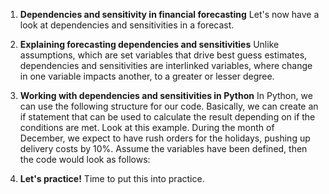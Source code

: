 1. **Dependencies and sensitivity in financial forecasting**
Let's now have a look at dependencies and sensitivities in a forecast.

2. **Explaining forecasting dependencies and sensitivities**
Unlike assumptions, which are set variables that drive best guess estimates, dependencies and sensitivities are interlinked variables, where change in one variable impacts another, to a greater or lesser degree.

3. **Working with dependencies and sensitivities in Python**
In Python, we can use the following structure for our code. Basically, we can create an if statement that can be used to calculate the result depending on if the conditions are met. Look at this example. During the month of December, we expect to have rush orders for the holidays, pushing up delivery costs by 10%. Assume the variables have been defined, then the code would look as follows:

4. **Let's practice!**
Time to put this into practice.